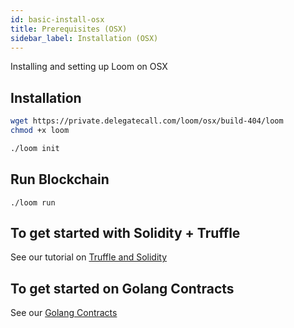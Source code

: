 ```yaml
---
id: basic-install-osx
title: Prerequisites (OSX)
sidebar_label: Installation (OSX)
---
```

Installing and setting up Loom on OSX

## Installation

```bash
wget https://private.delegatecall.com/loom/osx/build-404/loom
chmod +x loom

./loom init
```

## Run Blockchain

    ./loom run
    

## To get started with Solidity + Truffle

See our tutorial on [Truffle and Solidity](truffle-deploy.html)

## To get started on Golang Contracts

See our [Golang Contracts](prereqs.html)